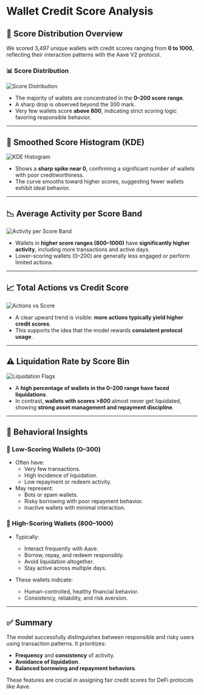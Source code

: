 # Wallet Credit Score Analysis

## 🔢 Score Distribution Overview

We scored 3,497 unique wallets with credit scores ranging from **0 to 1000**, reflecting their interaction patterns with the Aave V2 protocol.

### 📊 Score Distribution
![Score Distribution](assets/score_distribution.png)

- The majority of wallets are concentrated in the **0–200 score range**.
- A sharp drop is observed beyond the 300 mark.
- Very few wallets score **above 800**, indicating strict scoring logic favoring responsible behavior.

---

## 🔁 Smoothed Score Histogram (KDE)
![KDE Histogram](assets/smooth_score_hist.png)

- Shows a **sharp spike near 0**, confirming a significant number of wallets with poor creditworthiness.
- The curve smooths toward higher scores, suggesting fewer wallets exhibit ideal behavior.

---

## 📉 Average Activity per Score Band
![Activity per Score Band](assets/avg_activity_per_score_bin.png)

- Wallets in **higher score ranges (800–1000)** have **significantly higher activity**, including more transactions and active days.
- Lower-scoring wallets (0–200) are generally less engaged or perform limited actions.

---

## 📈 Total Actions vs Credit Score
![Actions vs Score](assets/action_vs_score.png)

- A clear upward trend is visible: **more actions typically yield higher credit scores**.
- This supports the idea that the model rewards **consistent protocol usage**.

---

## ⚠️ Liquidation Rate by Score Bin
![Liquidation Flags](assets/liquidation_flags.png)

- A **high percentage of wallets in the 0–200 range have faced liquidations**.
- In contrast, **wallets with scores >800** almost never get liquidated, showing **strong asset management and repayment discipline**.

---

## 🧠 Behavioral Insights

### 🔻 Low-Scoring Wallets (0–300)
- Often have:
  - Very few transactions.
  - High incidence of liquidation.
  - Low repayment or redeem activity.
- May represent:
  - Bots or spam wallets.
  - Risky borrowing with poor repayment behavior.
  - Inactive wallets with minimal interaction.

### 🔼 High-Scoring Wallets (800–1000)
- Typically:
  - Interact frequently with Aave.
  - Borrow, repay, and redeem responsibly.
  - Avoid liquidation altogether.
  - Stay active across multiple days.

- These wallets indicate:
  - Human-controlled, healthy financial behavior.
  - Consistency, reliability, and risk aversion.

---

## ✅ Summary

The model successfully distinguishes between responsible and risky users using transaction patterns. It prioritizes:

- **Frequency** and **consistency** of activity.
- **Avoidance of liquidation**.
- **Balanced borrowing and repayment behaviors**.

These features are crucial in assigning fair credit scores for DeFi protocols like Aave.

